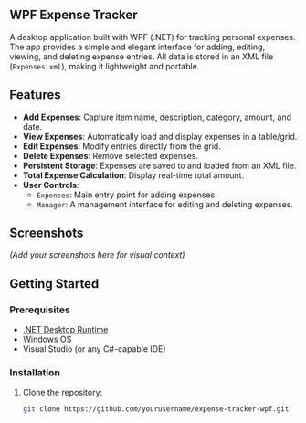 ## WPF Expense Tracker

A desktop application built with WPF (.NET) for tracking personal expenses. The app provides a simple and elegant interface for adding, editing, viewing, and deleting expense entries. All data is stored in an XML file (`Expenses.xml`), making it lightweight and portable.

## Features

- **Add Expenses**: Capture item name, description, category, amount, and date.
- **View Expenses**: Automatically load and display expenses in a table/grid.
- **Edit Expenses**: Modify entries directly from the grid.
- **Delete Expenses**: Remove selected expenses.
- **Persistent Storage**: Expenses are saved to and loaded from an XML file.
- **Total Expense Calculation**: Display real-time total amount.
- **User Controls**:
  - `Expenses`: Main entry point for adding expenses.
  - `Manager`: A management interface for editing and deleting expenses.

## Screenshots

*(Add your screenshots here for visual context)*

## Getting Started

### Prerequisites
- [.NET Desktop Runtime](https://dotnet.microsoft.com/en-us/download/dotnet)
- Windows OS
- Visual Studio (or any C#-capable IDE)

### Installation

1. Clone the repository:
   ```bash
   git clone https://github.com/yourusername/expense-tracker-wpf.git